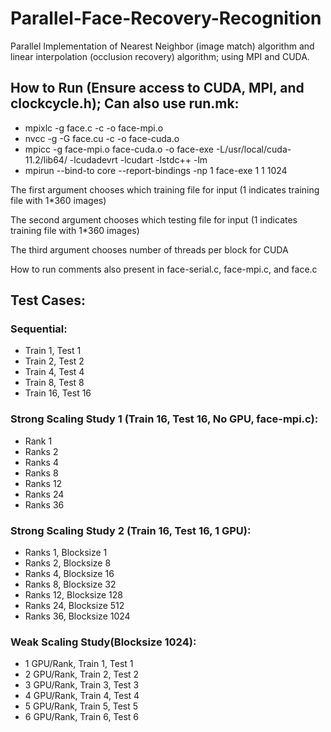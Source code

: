 # Parallel-Face-Recovery-Recognition
Parallel Implementation of Nearest Neighbor (image match) algorithm and linear interpolation (occlusion recovery) algorithm; using MPI and CUDA.
## How to Run (Ensure access to CUDA, MPI, and clockcycle.h); Can also use run.mk:
- mpixlc -g face.c -c -o face-mpi.o
- nvcc -g -G face.cu -c -o face-cuda.o 
- mpicc -g face-mpi.o face-cuda.o -o face-exe -L/usr/local/cuda-11.2/lib64/ -lcudadevrt -lcudart -lstdc++ -lm
- mpirun --bind-to core --report-bindings -np 1 face-exe 1 1 1024

The first argument chooses which training file for input (1 indicates training file with 1*360 images)

The second argument chooses which testing file for input (1 indicates training file with 1*360 images)

The third argument chooses number of threads per block for CUDA

How to run comments also present in face-serial.c, face-mpi.c, and face.c

## Test Cases:
### Sequential:
- Train 1, Test 1
- Train 2, Test 2
- Train 4, Test 4
- Train 8, Test 8
- Train 16, Test 16

### Strong Scaling Study 1 (Train 16, Test 16, No GPU, face-mpi.c):
- Rank 1 
- Ranks 2
- Ranks 4
- Ranks 8
- Ranks 12
- Ranks 24
- Ranks 36

### Strong Scaling Study 2 (Train 16, Test 16, 1 GPU):
- Ranks 1, Blocksize 1
- Ranks 2, Blocksize 8
- Ranks 4, Blocksize 16
- Ranks 8, Blocksize 32
- Ranks 12, Blocksize 128
- Ranks 24, Blocksize 512
- Ranks 36, Blocksize 1024

### Weak Scaling Study(Blocksize 1024):
- 1 GPU/Rank, Train 1, Test 1
- 2 GPU/Rank, Train 2, Test 2 
- 3 GPU/Rank, Train 3, Test 3 
- 4 GPU/Rank, Train 4, Test 4
- 5 GPU/Rank, Train 5, Test 5 
- 6 GPU/Rank, Train 6, Test 6
